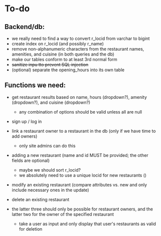 
# To-do
## Backend/db:
* we really need to find a way to convert r_locid from varchar to bigint
* create index on r_locid (and possibly r_name)
* remove non-alphanumeric characters from the restaurant names, amenities, and cuisine (in both queries and the db)
* make our tables conform to at least 3rd normal form
* ~~sanitize inpu tto prevent SQL injection~~
* (optional) separate the opening_hours into its own table
## Functions we need:
* get restaurant results based on name, hours (dropdown?), amenity (dropdown?), and cuisine (dropdown?)
    * any combination of options should be valid unless all are null
* sign up / log in
* link a restaurant owner to a restaurant in the db (only if we have time to add owners)
    * only site admins can do this
* adding a new restaurant (name and id MUST be provided; the other fields are optional)
    * maybe we should sort r_locid? 
    * we absolutely need to use a unique locid for new restaurants ()
* modify an existing restaurant (compare attributes vs. new and only include necessary ones in the update)
* delete an existing restaurant

* the latter three should only be possible for restaurant owners, and the latter two for the owner of the specified restaurant
    * take a user as input and only display that user's restaurants as valid for deletion
